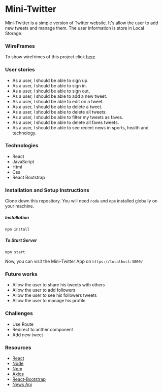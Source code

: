 # Mini-Twitter
Mini-Twitter is a simple version of Twitter website.  It's allow the user to add new tweets and manage them. The user information is store in Local Storage.

### WireFrames 
To show wirefrimes of this project click [here](https://drive.google.com/drive/u/0/folders/1iVgSo8WOSIPjL4roLlLOZ8nRiH6DbTak)

### User stories
- As a user, I should be able to sign up.
- As a user, I should be able to sign in.
- As a user, I should be able to sign out.
- As a user, I should be able to add a new tweet.
- As a user, I should be able to edit on a tweet.
- As a user, I should be able to delete a tweet.
- As a user, I should be able to delete all tweets.
- As a user, I should be able to filter my tweets as faves.
- As a user, I should be able to delete all faves tweets.
- As a user, I should be able to see recent news in sports, health and technology.

### Technologies
- React
- JavaScript 
- Html
- Css
- React Bootstrap

### Installation and Setup Instructions
Clone down this repository. You will need `node` and `npm` installed globally on your machine.

##### Installation
`npm install`

##### To Start Server
`npm start`

Now, you can visit the Mini-Twitter App on `https://localhost:3000/`
### Future works
- Allow the user to share his tweets with others
- Allow the user to add followers
- Allow the user to see his followers tweets
- Allow the user to manage his profile 

### Challenges
- Use Route
- Redirect to anther component
- Add new tweet

### Resources
- [React](https://ar.reactjs.org/)
- [Node](https://nodejs.org/en/)
- [Npm](https://www.npmjs.com/)
- [Axios](https://github.com/axios/axios)
- [React-Bootstrap](https://react-bootstrap.github.io/)
- [News Api](https://newsapi.org/)






